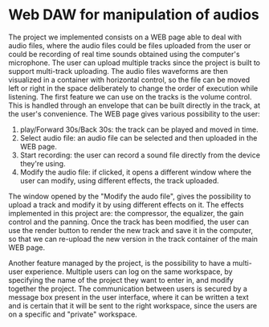 # Web DAW for manipulation of audios
The project we implemented consists on a WEB page able to deal with audio files, where the audio files could be files uploaded from the user or could be recording of real time sounds obtained using the computer's microphone. The user can upload multiple tracks since the project is built to support multi-track uploading.
The audio files waveforms are then visualized in a container with horizontal control, so the file can be moved left or right in the space deliberately to change the order of execution while listening. The first feature we can use on the tracks is the volume control. This is handled through an envelope that can be built directly in the track, at the user's convenience. 
The WEB page gives various possibility to the user: 
1) play/Forward 30s/Back 30s: the track can be played and moved in time.
2) Select audio file: an audio file can be selected and then uploaded in the WEB page.
3) Start recording: the user can record a sound file directly from the device they're using.
4) Modify the audio file: if clicked, it opens a different window where the user can modify, using different effects, the track uploaded.

The window opened by the "Modify the audo file", gives the possibility to upload a track and modify it by using different effects on it.
The effects implemented in this project are: the compressor, the equalizer, the gain control and the panning. 
Once the track has been modified, the user can use the render button to render the new track and save it in the computer, so that we can re-upload the new version in the track container of the main WEB page.

Another feature managed by the project, is the possibility to have a multi-user experience. 
Multiple users can log on the same workspace, by specifying the name of the project they want to enter in, and modify together the project. The communication between users is secured by a message box present in the user interface, where it can be written a text and is certain that it will be sent to the right workspace, since the users are on a specific and "private" workspace.
